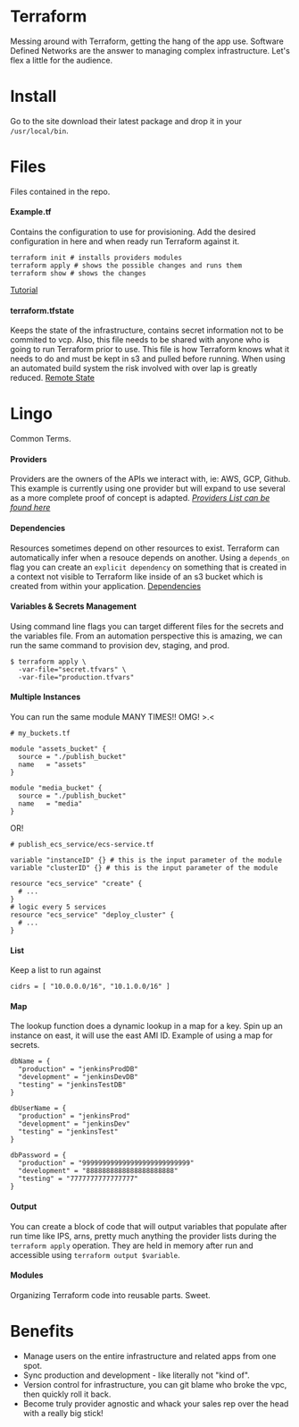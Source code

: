 # Terraform
Messing around with Terraform, getting the hang of the app use. Software Defined Networks are the answer to managing complex infrastructure. Let's flex a little for the audience.

# Install
Go to the site download their latest package and drop it in your `/usr/local/bin`.

# Files
Files contained in the repo.

#### Example.tf
Contains the configuration to use for provisioning. Add the desired configuration in here and when ready run Terraform against it.
```shell
terraform init # installs providers modules
terraform apply # shows the possible changes and runs them
terraform show # shows the changes
```
[Tutorial](https://www.terraform.io/intro/getting-started/change.html)

#### terraform.tfstate
Keeps the state of the infrastructure, contains secret information not to be commited to vcp. Also, this file needs to be shared with anyone who is going to run Terraform prior to use. This file is how Terraform knows what it needs to do and must be kept in s3 and pulled before running. When using an automated build system the risk involved with over lap is greatly reduced. [Remote State](https://www.terraform.io/docs/state/remote.html)

# Lingo
Common Terms.

#### Providers
Providers are the owners of the APIs we interact with, ie: AWS, GCP, Github. This example is currently using one provider but will expand to use several as a more complete proof of concept is adapted.
_[Providers List can be found here](https://www.terraform.io/docs/providers/index.html)_

#### Dependencies
Resources sometimes depend on other resources to exist. Terraform can automatically infer when a resouce depends on another. Using a `depends_on` flag you can create an `explicit dependency` on something that is created in a context not visible to Terraform like inside of an s3 bucket which is created from within your application.
[Dependencies](https://www.terraform.io/intro/getting-started/dependencies.html)

#### Variables & Secrets Management
Using command line flags you can target different files for the secrets and the variables file. From an automation perspective this is amazing, we can run the same command to provision dev, staging, and prod.
```shell
$ terraform apply \
  -var-file="secret.tfvars" \
  -var-file="production.tfvars"
```

#### Multiple Instances
You can run the same module MANY TIMES!! OMG! >.<
```
# my_buckets.tf

module "assets_bucket" {
  source = "./publish_bucket"
  name   = "assets"
}

module "media_bucket" {
  source = "./publish_bucket"
  name   = "media"
}
```
OR!
```
# publish_ecs_service/ecs-service.tf

variable "instanceID" {} # this is the input parameter of the module
variable "clusterID" {} # this is the input parameter of the module

resource "ecs_service" "create" {
  # ...
}
# logic every 5 services
resource "ecs_service" "deploy_cluster" {
  # ...
}
```



#### List
Keep a list to run against
```
cidrs = [ "10.0.0.0/16", "10.1.0.0/16" ]
```

#### Map
The lookup function does a dynamic lookup in a map for a key. Spin up an instance on east, it will use the east AMI ID.
Example of using a map for secrets.
```
dbName = {
  "production" = "jenkinsProdDB"
  "development" = "jenkinsDevDB"
  "testing" = "jenkinsTestDB"
}

dbUserName = {
  "production" = "jenkinsProd"
  "development" = "jenkinsDev"
  "testing" = "jenkinsTest"
}

dbPassword = {
  "production" = "999999999999999999999999999"
  "development" = "8888888888888888888888"
  "testing" = "7777777777777777"
}
```

#### Output
You can create a block of code that will output variables that populate after run time like IPS, arns, pretty much anything the provider lists during the `terraform apply` operation. They are held in memory after run and accessible using `terraform output $variable`.

#### Modules
Organizing Terraform code into reusable parts. Sweet.

# Benefits
* Manage users on the entire infrastructure and related apps from one spot.
* Sync production and development - like literally not "kind of".
* Version control for infrastructure, you can git blame who broke the vpc, then quickly roll it back.
* Become truly provider agnostic and whack your sales rep over the head with a really big stick!
